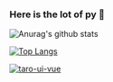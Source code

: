### Here is the lot of py 👋

![Anurag's github stats](https://github-readme-stats.vercel.app/api?username=super-YUE&show_icons=true&theme=radical&count_private=true&show_icons=true)

[![Top Langs](https://github-readme-stats.vercel.app/api/top-langs/?username=super-YUE)](https://github.com/anuraghazra/github-readme-stats)

[![taro-ui-vue](https://github-readme-stats.vercel.app/api/pin/?username=psaren&repo=taro-ui-vue)](git@github.com:psaren/taro-ui-vue.git)
